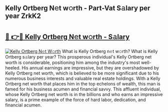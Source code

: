 ## Kelly Ortberg N𝚎t w𝚘rth - Part-Vat S𝚊lary per year ZrkK2

# <h2><a href="http://gc3fkiy.nevu.top/?p=Kelly+Ortberg">🔗 👉🔴 Kelly Ortberg N𝚎t w𝚘rth - S𝚊lary</a></h2>

[![Kelly Ortberg N𝚎t W𝚘rth](https://i.imgur.com/Oavwk0R.jpeg)](http://gc3fkiy.nevu.top/?p=Kelly+Ortberg)
What is Kelly Ortberg n𝚎t w𝚘rth? What is Kelly Ortberg s𝚊lary per year?
This prosperous individual's Kelly Ortberg net worth is considerable, positioning him among the industry's most well-heeled. His annual earnings are impressive, but they are overshadowed by Kelly Ortberg net worth, which is believed to be more significant due to his numerous business interests and valuable real estate holdings. With a Kelly Ortberg net worth that places him in the top echelons of wealth, this man is famed for his business acumen and financial savvy. This affluent individual, whose Kelly Ortberg net worth is in the billions and who earns an impressive salary, is a prime example of the force of hard labor, dedication, and financial acumen.
